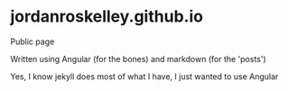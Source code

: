 jordanroskelley.github.io
=========================

Public page

Written using Angular (for the bones) and markdown (for the 'posts')

Yes, I know jekyll does most of what I have, I just wanted to use Angular
